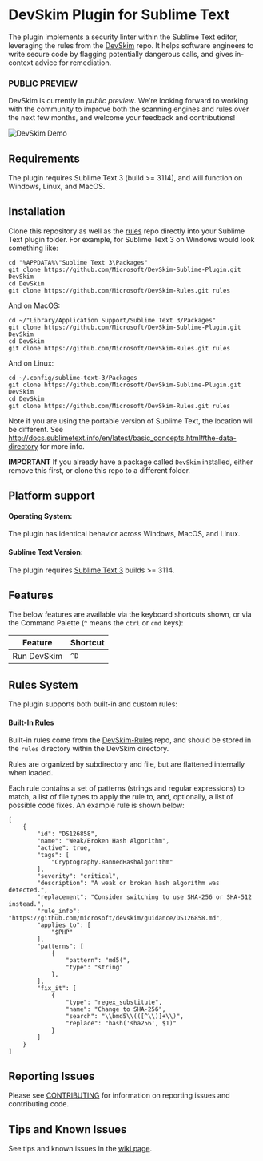 DevSkim Plugin for Sublime Text
===============================

The plugin implements a security linter within the Sublime Text editor, leveraging the rules from the [DevSkim](https://github.com/Microsoft/DevSkim) repo. It helps software engineers to write secure code by flagging potentially dangerous calls, and gives in-context advice for remediation.

### PUBLIC PREVIEW

DevSkim is currently in *public preview*. We're looking forward to working with the community
to improve both the scanning engines and rules over the next few months, and welcome your feedback
and contributions!

![DevSkim Demo](https://github.com/Microsoft/DevSkim-Sublime-Plugin/raw/master/doc/DevSkim-Sublime-Demo-1.gif)

Requirements
--------------

The plugin requires Sublime Text 3 (build >= 3114), and will function on Windows, Linux, and MacOS.

Installation
------------

Clone this repository as well as the [rules](https://github.com/Microsoft/DevSkim-Rules) repo directly into your Sublime Text plugin folder. For example, for Sublime Text 3 on Windows would look something like:

```
cd "%APPDATA%\"Sublime Text 3\Packages"
git clone https://github.com/Microsoft/DevSkim-Sublime-Plugin.git DevSkim
cd DevSkim
git clone https://github.com/Microsoft/DevSkim-Rules.git rules
```

And on MacOS:
```
cd ~/"Library/Application Support/Sublime Text 3/Packages"
git clone https://github.com/Microsoft/DevSkim-Sublime-Plugin.git DevSkim
cd DevSkim
git clone https://github.com/Microsoft/DevSkim-Rules.git rules
```

And on Linux:
```
cd ~/.config/sublime-text-3/Packages
git clone https://github.com/Microsoft/DevSkim-Sublime-Plugin.git DevSkim
cd DevSkim
git clone https://github.com/Microsoft/DevSkim-Rules.git rules
```

Note if you are using the portable version of Sublime Text, the location will be different. See http://docs.sublimetext.info/en/latest/basic_concepts.html#the-data-directory for more info.

**IMPORTANT** If you already have a package called `DevSkim` installed, either remove this first, or clone this repo to a different folder.

Platform support
----------------
#### Operating System:

The plugin has identical behavior across Windows, MacOS, and Linux.

#### Sublime Text Version:

The plugin requires [Sublime Text 3](http://www.sublimetext.com/3) builds >= 3114.

Features
--------

The below features are available via the keyboard shortcuts shown, or via the Command Palette (^ means the `ctrl` or `cmd` keys):

| Feature               | Shortcut        |
|-----------------------|-----------------|
| Run DevSkim           | `^D`            |


Rules System
------------

The plugin supports both built-in and custom rules:

#### Built-In Rules

Built-in rules come from the [DevSkim-Rules](https://github.com/Microsoft/DevSkim-Rules.git) repo, and should be stored
in the `rules` directory within the DevSkim directory.

Rules are organized by subdirectory and file, but are flattened internally when loaded.

Each rule contains a set of patterns (strings and regular expressions) to match, a list of file types to
apply the rule to, and, optionally, a list of possible code fixes. An example rule is shown below:

```
[
    {
        "id": "DS126858",
        "name": "Weak/Broken Hash Algorithm",
        "active": true,
        "tags": [
            "Cryptography.BannedHashAlgorithm"
        ],
        "severity": "critical",
        "description": "A weak or broken hash algorithm was detected.",
        "replacement": "Consider switching to use SHA-256 or SHA-512 instead.",
        "rule_info": "https://github.com/microsoft/devskim/guidance/DS126858.md",
        "applies_to": [
            "$PHP"
        ],
        "patterns": [
            {
                "pattern": "md5(",
                "type": "string"
            },
        ],
        "fix_it": [
            {
                "type": "regex_substitute",
                "name": "Change to SHA-256",
                "search": "\\bmd5\\(([^\\)]+\\)",
                "replace": "hash('sha256', $1)"
            }
        ]
    }
]
```

Reporting Issues
-------
Please see [CONTRIBUTING](https://github.com/Microsoft/DevSkim-Sublime-Plugin/blob/master/CONTRIBUTING.md) for information on reporting issues and contributing code.

Tips and Known Issues
----
See tips and known issues in the [wiki page](https://github.com/Microsoft/DevSkim-Sublime-Plugin/wiki/Tips-and-Known-Issues).
